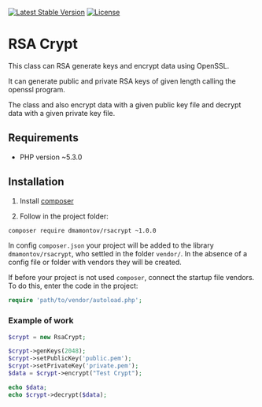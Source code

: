 [![Latest Stable Version](https://poser.pugx.org/dmamontov/rsacrypt/v/stable.svg)](https://packagist.org/packages/dmamontov/rsacrypt)
[![License](https://poser.pugx.org/dmamontov/rsacrypt/license.svg)](https://packagist.org/packages/dmamontov/rsacrypt)

RSA Crypt
=========

This class can RSA generate keys and encrypt data using OpenSSL.

It can generate public and private RSA keys of given length calling the openssl program.

The class and also encrypt data with a given public key file and decrypt data with a given private key file.


## Requirements
* PHP version ~5.3.0

## Installation

1) Install [composer](https://getcomposer.org/download/)

2) Follow in the project folder:
```bash
composer require dmamontov/rsacrypt ~1.0.0
```

In config `composer.json` your project will be added to the library `dmamontov/rsacrypt`, who settled in the folder `vendor/`. In the absence of a config file or folder with vendors they will be created.

If before your project is not used `composer`, connect the startup file vendors. To do this, enter the code in the project:
```php
require 'path/to/vendor/autoload.php';
```

### Example of work
```php
$crypt = new RsaCrypt;

$crypt->genKeys(2048);
$crypt->setPublicKey('public.pem');
$crypt->setPrivateKey('private.pem');
$data = $crypt->encrypt("Test Crypt");

echo $data;
echo $crypt->decrypt($data);
```
